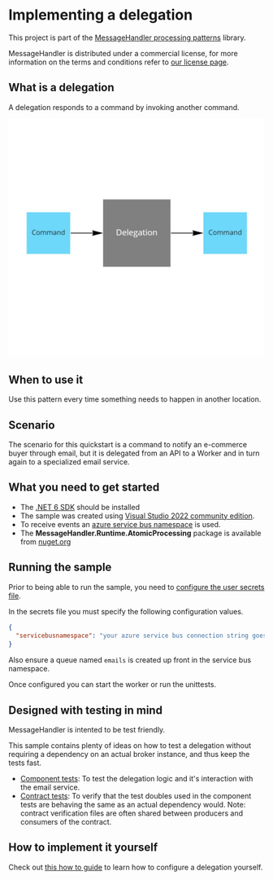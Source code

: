 # Implementing a delegation

This project is part of the [MessageHandler processing patterns](https://www.messagehandler.net/patterns/) library.

MessageHandler is distributed under a commercial license, for more information on the terms and conditions refer to [our license page](https://www.messagehandler.net/license/).

## What is a delegation

A delegation responds to a command by invoking another command.

![Reaction](./img/delegation.jpg)

## When to use it

Use this pattern every time something needs to happen in another location.

## Scenario

The scenario for this quickstart is a command to notify an e-commerce buyer through email, but it is delegated from an API to a Worker and in turn again to a specialized email service.

## What you need to get started

- The [.NET 6 SDK](https://dotnet.microsoft.com/en-us/download) should be installed
- The sample was created using [Visual Studio 2022 community edition](https://visualstudio.microsoft.com/vs/).
- To receive events an [azure service bus namespace](https://docs.microsoft.com/en-us/azure/service-bus-messaging/service-bus-create-namespace-portal) is used.
- The **MessageHandler.Runtime.AtomicProcessing** package is available from [nuget.org](https://www.nuget.org/packages/MessageHandler.Runtime.AtomicProcessing/)

## Running the sample

Prior to being able to run the sample, you need to [configure the user secrets file](https://docs.microsoft.com/en-us/aspnet/core/security/app-secrets?view=aspnetcore-6.0&tabs=windows#manage-user-secrets-with-visual-studio).

In the secrets file you must specify the following configuration values.

```JSON
{
  "servicebusnamespace": "your azure service bus connection string goes here"
}
```

Also ensure a queue named `emails` is created up front in the service bus namespace.

Once configured you can start the worker or run the unittests.

## Designed with testing in mind

MessageHandler is intented to be test friendly.

This sample contains plenty of ideas on how to test a delegation without requiring a dependency on an actual broker instance, and thus keep the tests fast.

- [Component tests](https://github.com/MessageHandler/MessageHandler.Quickstarts.Delegation/tree/master/src/Tests/ComponentTests): To test the delegation logic and it's interaction with the email service.
- [Contract tests](https://github.com/MessageHandler/MessageHandler.Quickstarts.Delegation/tree/master/src/Tests/ContractTests): To verify that the test doubles used in the component tests are behaving the same as an actual dependency would. Note: contract verification files are often shared between producers and consumers of the contract.

## How to implement it yourself

Check out [this how to guide](https://www.messagehandler.net/docs/guides/atomic-processing/configuration/) to learn how to configure a delegation yourself.